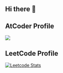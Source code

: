## Hi there 👋

<!--
**Romu-ua/Romu-ua** is a ✨ _special_ ✨ repository because its `README.md` (this file) appears on your GitHub profile.

Here are some ideas to get you started:

- 🔭 I’m currently working on ...
- 🌱 I’m currently learning ...
- 👯 I’m looking to collaborate on ...
- 🤔 I’m looking for help with ...
- 💬 Ask me about ...
- 📫 How to reach me: ...
- 😄 Pronouns: ...
- ⚡ Fun fact: ...
-->

## AtCoder Profile
<a href="https://atcoder.jp/users/romu_Y" target="_blank" title="romu_Y"><img src="https://img.shields.io/endpoint?url=https%3A%2F%2Fatcoder-badges.now.sh%2Fapi%2Fatcoder%2Fjson%2Fromu_Y" /></a>
## LeetCode Profile
[![Leetcode Stats](https://leetcard.jacoblin.cool/romu_Y?theme=unicorn)](https://leetcode.com/romu_Y)
